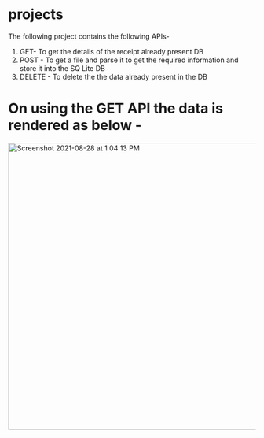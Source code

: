 # projects

The following project contains the following APIs-
1. GET- To get the details of the receipt already present DB
2. POST - To get a file and parse it to get the required information and store it into the SQ Lite DB
3. DELETE - To delete the the data already present in the DB

# On using the GET API the data is rendered as below -
<img width="583" alt="Screenshot 2021-08-28 at 1 04 13 PM" src="https://user-images.githubusercontent.com/25511242/131216272-773c7d88-5a57-4257-8989-03e50b4aaa8b.png">
